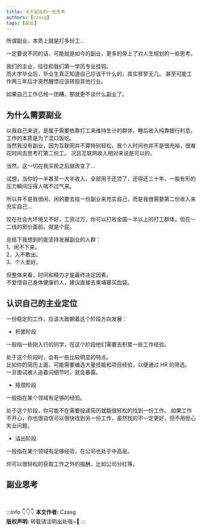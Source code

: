 ```yaml
---
title: 关于副业的一些思考
authors: [czasg]
tags: [副业]
---
```


所谓副业，本质上就是打多份工...

一定要说不同的话，可能就是如今的副业，更多的带上了对人生规划的一些思考。

<!--truncate-->

我们的主业，往往和我们第一学历专业挂钩。  
而大学毕业后，毕业生真正知道自己应该干什么的，其实寥寥无几。
甚至可能工作两三年后才突然醒悟应该转投其他行业。

如果自己工作已经一团糟，那就更不谈什么副业了。

## 为什么需要副业
以我自己来说，是属于需要依靠打工来维持生计的群体，睡后收入纯靠银行利息，工作的本质是为了混口饭吃。   
当然我没有副业，因为互联网并不算特别轻松，我个人时间也并不是很充裕，很难花时间去思考打第二份工。
况且互联网收入相对来说是可以的。   

当然，这一切在我买房之后就改变了...

试想，当你的一半甚至一大半收入，全部用于还贷了，还得还三十年，一股有形的压力瞬间压得人喘不过气来。  

所以并不是我很闲，闲的要去找一份副业来充实自己，而是我很需要第二份收入来充实自己...

现在社会大环境又不好，工资过万，你可以打败全国一半以上的打工群体，但在一二线的房价面前，就是个屁。

总结下我想到的能坚持发展副业的人群：  
1、闲不下来。   
2、入不敷出。   
3、个人爱好。    

但整体来看，时间和精力才是最终决定因素。  
不爱惜自己身体健康的人，建议直接去柬埔寨买血袋。

## 认识自己的主业定位
一份稳定的工作，应该大致朝着这个阶段方向发展：  

* 积累阶段

一般指一些刚入行的同学，在这个阶段他们需要去积累一些工作经验。

处于这个阶段时，会有一些比较明显的特点。  
比如你的简历上面，可能需要编造大量技能和项目经验，以便通过 HR 的筛选。
一旦面试被人追着问细节时，就会暴露。


* 瓶颈阶段

一般指在某个领域有足够的经验。

处于这个阶段，你可能不在需要投递简历就能很轻松的找到一份工作。
如果工作不开心，你也很自信可以很快找到另一份工作，虽然找的不一定更好，但不用担心失业问题。


* 溢出阶段

一般指在某个领域有足够经验，在公司也处于中高层。

你可以很轻松的获取工作之外的报酬，比如公司分红等。


## 副业思考





<br/>

:::info 👇👇👇
**本文作者:** Czasg   
**版权声明:** 转载请注明出处哦~👮‍
:::